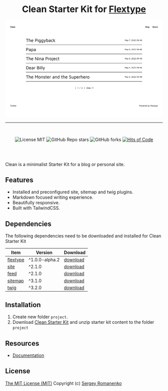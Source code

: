 <h1 align="center">Clean Starter Kit for <a href="https://awilum.github.io/flextype">Flextype</a></h1>

![preview](preview.png)

<hr><br>

<p align="center">
<img src="https://img.shields.io/badge/license-MIT-blue.svg?label=License" alt="License MIT"> <img alt="GitHub Repo stars" src="https://img.shields.io/github/stars/flextype-starter-kits/clean?label=Stars"> <img alt="GitHub forks" src="https://img.shields.io/github/forks/flextype-starter-kits/clean?label=Forks"> <a href="https://hitsofcode.com"><img alt="Hits of Code" src="https://hitsofcode.com/github/flextype-starter-kits/clean?branch=1.x"></a>
</p>

<br><br>

Clean is a minimalist Starter Kit for a blog or personal site.

## Features
* Installed and preconfigured site, sitemap and twig plugins.
* Markdown focused writing experience.
* Beautifully responsive.
* Built with TailwindCSS.

## Dependencies

The following dependencies need to be downloaded and installed for Clean Starter Kit

| Item | Version | Download |
|---|---|---|
| [flextype](https://github.com/flextype/flextype) | ^1.0.0-alpha.2 | [download](https://github.com/flextype/flextype/releases) |
| [site](https://github.com/flextype-plugins/site) | ^2.1.0 | [download](https://github.com/flextype-plugins/site/releases) |
| [feed](https://github.com/flextype-plugins/feed) | ^2.1.0 | [download](https://github.com/flextype-plugins/feed/releases) |
| [sitemap](https://github.com/flextype-plugins/sitemap) | ^3.1.0 | [download](https://github.com/flextype-plugins/sitemap/releases) |
| [twig](https://github.com/flextype-plugins/twig) | ^3.2.0 | [download](https://github.com/flextype-plugins/twig/releases) |

## Installation

1. Create new folder `project`.
2. Download [Clean Starter Kit](https://github.com/flextype-starter-kits/clean/releases) and unzip starter kit content to the folder `project`

## Resources
* [Documentation](https://awilum.github.io/flextype/downloads/extend/starter-kits/clean)

## License
[The MIT License (MIT)](https://github.com/flextype-starter-kits/clean/blob/master/LICENSE.txt)
Copyright (c) [Sergey Romanenko](https://github.com/Awilum)

